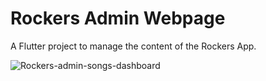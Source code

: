 # Rockers Admin Webpage

A Flutter project to manage the content of the Rockers App.

![Rockers-admin-songs-dashboard](https://user-images.githubusercontent.com/57684868/236581073-4f052473-c210-4e72-b776-b1101816fad3.png)
